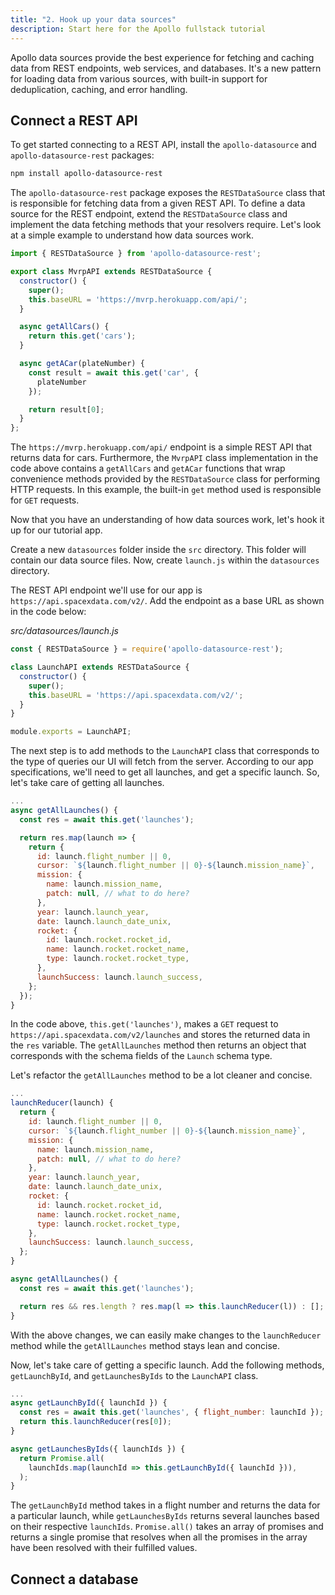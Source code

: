 ```yaml
---
title: "2. Hook up your data sources"
description: Start here for the Apollo fullstack tutorial
---
```


Apollo data sources provide the best experience for fetching and caching data from REST endpoints, web services, and databases. It's a new pattern for loading data from various sources, with built-in support for deduplication, caching, and error handling.

<h2 id="rest-api">Connect a REST API</h2>

To get started connecting to a REST API, install the `apollo-datasource` and `apollo-datasource-rest` packages:

```bash
npm install apollo-datasource-rest
```

The `apollo-datasource-rest` package exposes the `RESTDataSource` class that is responsible for fetching data from a given REST API. To define a data source for the REST endpoint, extend the `RESTDataSource` class and implement the data fetching methods that your resolvers require. Let's look at a simple example to understand how data sources work.

```js
import { RESTDataSource } from 'apollo-datasource-rest';

export class MvrpAPI extends RESTDataSource {
  constructor() {
    super();
    this.baseURL = 'https://mvrp.herokuapp.com/api/';
  }

  async getAllCars() {
    return this.get('cars');
  }

  async getACar(plateNumber) {
    const result = await this.get('car', {
      plateNumber
    });

    return result[0];
  }
};
```

The `https://mvrp.herokuapp.com/api/` endpoint is a simple REST API that returns data for cars. Furthermore, the `MvrpAPI` class implementation in the code above contains a `getAllCars` and `getACar` functions that wrap convenience methods provided by the `RESTDataSource` class for performing HTTP requests. In this example, the built-in `get` method used is responsible for `GET` requests.

Now that you have an understanding of how data sources work, let's hook it up for our tutorial app.

Create a new `datasources` folder inside the `src` directory. This folder will contain our data source files. Now, create `launch.js` within the `datasources` directory.

The REST API endpoint we'll use for our app is `https://api.spacexdata.com/v2/`. Add the endpoint as a base URL as shown in the code below:

_src/datasources/launch.js_

```js
const { RESTDataSource } = require('apollo-datasource-rest');

class LaunchAPI extends RESTDataSource {
  constructor() {
    super();
    this.baseURL = 'https://api.spacexdata.com/v2/';
  }
}

module.exports = LaunchAPI;
```

The next step is to add methods to the `LaunchAPI` class that corresponds to the type of queries our UI will fetch from the server. According to our app specifications, we'll need to get all launches, and get a specific launch. So, let's take care of getting all launches.

```js
...
async getAllLaunches() {
  const res = await this.get('launches');

  return res.map(launch => {
    return {
      id: launch.flight_number || 0,
      cursor: `${launch.flight_number || 0}-${launch.mission_name}`,
      mission: {
        name: launch.mission_name,
        patch: null, // what to do here?
      },
      year: launch.launch_year,
      date: launch.launch_date_unix,
      rocket: {
        id: launch.rocket.rocket_id,
        name: launch.rocket.rocket_name,
        type: launch.rocket.rocket_type,
      },
      launchSuccess: launch.launch_success,
    };
  });
}
```

In the code above, `this.get('launches')`, makes a `GET` request to `https://api.spacexdata.com/v2/launches` and stores the returned data in the `res` variable. The `getAllLaunches` method then returns an object that corresponds with the schema fields of the `Launch` schema type.

Let's refactor the `getAllLaunches` method to be a lot cleaner and concise.

```js
...
launchReducer(launch) {
  return {
    id: launch.flight_number || 0,
    cursor: `${launch.flight_number || 0}-${launch.mission_name}`,
    mission: {
      name: launch.mission_name,
      patch: null, // what to do here?
    },
    year: launch.launch_year,
    date: launch.launch_date_unix,
    rocket: {
      id: launch.rocket.rocket_id,
      name: launch.rocket.rocket_name,
      type: launch.rocket.rocket_type,
    },
    launchSuccess: launch.launch_success,
  };
}

async getAllLaunches() {
  const res = await this.get('launches');

  return res && res.length ? res.map(l => this.launchReducer(l)) : [];
}
```

With the above changes, we can easily make changes to the `launchReducer` method while the `getAllLaunches` method stays lean and concise.

Now, let's take care of getting a specific launch. Add the following methods, `getLaunchById`, and `getLaunchesByIds` to the `LaunchAPI` class.

```js
...
async getLaunchById({ launchId }) {
  const res = await this.get('launches', { flight_number: launchId });
  return this.launchReducer(res[0]);
}

async getLaunchesByIds({ launchIds }) {
  return Promise.all(
    launchIds.map(launchId => this.getLaunchById({ launchId })),
  );
}
```

The `getLaunchById` method takes in a flight number and returns the data for a particular launch, while `getLaunchesByIds` returns several launches based on their respective `launchIds`. `Promise.all()` takes an array of promises and returns a single promise that resolves when all the promises in the array have been resolved with their fulfilled values.


<h2 id="database">Connect a database</h2>
